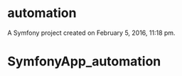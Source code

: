 automation
==========

A Symfony project created on February 5, 2016, 11:18 pm.
# SymfonyApp_automation
